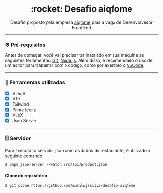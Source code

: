 <div align="center">
 <h1>:rocket: Desafio aiqfome</h1>
</div>

<p align="center">Desafio proposto pela empresa <a href="https://aiqfome.com">aiqfome<a/> para a vaga de Desenvolvedor Front End</p>

---

### :gear: Pré-requisitos

Antes de começar, você vai precisar ter instalado em sua máquina as seguintes ferramentas:
[Git](https://git-scm.com), [Node.js](https://nodejs.org/en/).
Além disso, é recomendado o uso de um editor para trabalhar com o código, como por exemplo o [VSCode](https://code.visualstudio.com/).

---

### :hammer: Ferramentas utilizadas

- [x] VueJS
- [x] Vite
- [x] Tailwind
- [x] Prime Icons
- [x] VueX
- [x] Json Server

---

### 🗄️ Servidor

Para executar o servidor json com os dados do restaurante, é utilizado o seguinte comando:

```shell
$ pnpm json-server --watch src/api/product.json
```

#### Clone do repositório

```shell
$ git clone https://github.com/murilojssilva/desafio-aiqfome
```
